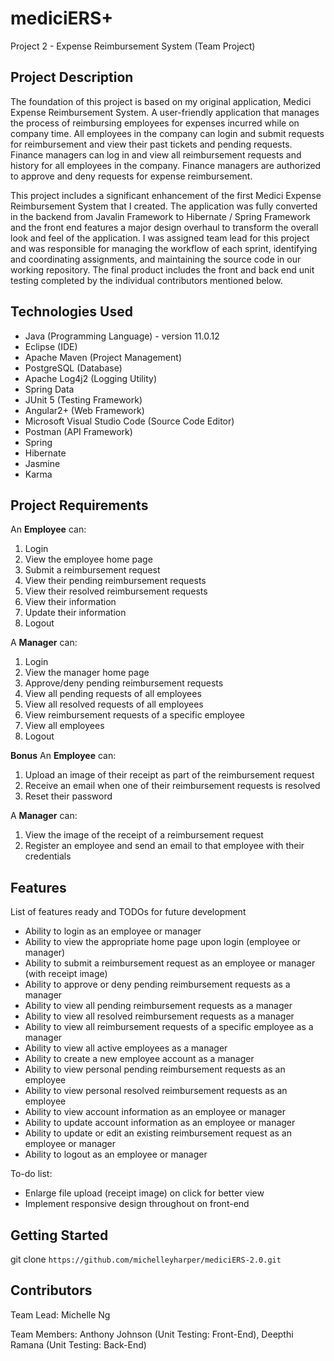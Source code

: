 # mediciERS+

Project 2 - Expense Reimbursement System (Team Project)

Project Description
-----
The foundation of this project is based on my original application, Medici Expense Reimbursement System. A user-friendly application that manages the process of reimbursing employees for expenses incurred while on company time. All employees in the company can login and submit requests for reimbursement and view their past tickets and pending requests. Finance managers can log in and view all reimbursement requests and history for all employees in the company. Finance managers are authorized to approve and deny requests for expense reimbursement.

This project includes a significant enhancement of the first Medici Expense Reimbursement System that I created. The application was fully converted in the backend from Javalin Framework to Hibernate / Spring Framework and the front end features a major design overhaul to transform the overall look and feel of the application. I was assigned team lead for this project and was responsible for managing the workflow of each sprint, identifying and coordinating assignments, and maintaining the source code in our working repository. The final product includes the front and back end unit testing completed by the individual contributors mentioned below. 

Technologies Used
-----
* Java (Programming Language) - version 11.0.12
* Eclipse (IDE)
* Apache Maven (Project Management)
* PostgreSQL (Database)
* Apache Log4j2 (Logging Utility)
* Spring Data
* JUnit 5 (Testing Framework)
* Angular2+ (Web Framework)
* Microsoft Visual Studio Code (Source Code Editor)
* Postman (API Framework)
* Spring
* Hibernate
* Jasmine
* Karma

Project Requirements
-----
An **Employee** can:
1. Login
2. View the employee home page
3. Submit a reimbursement request
4. View their pending reimbursement requests
5. View their resolved reimbursement requests
6. View their information
7. Update their information
8. Logout

A **Manager** can:
1. Login
2. View the manager home page
3. Approve/deny pending reimbursement requests
4. View all pending requests of all employees
5. View all resolved requests of all employees
6. View reimbursement requests of a specific employee
7. View all employees
8. Logout

**Bonus**
An **Employee** can:
1. Upload an image of their receipt as part of the reimbursement request
2. Receive an email when one of their reimbursement requests is resolved
3. Reset their password

A **Manager** can:
1. View the image of the receipt of a reimbursement request
2. Register an employee and send an email to that employee with their credentials

Features
-----
List of features ready and TODOs for future development
* Ability to login as an employee or manager
* Ability to view the appropriate home page upon login (employee or manager)
* Ability to submit a reimbursement request as an employee or manager (with receipt image)
* Ability to approve or deny pending reimbursement requests as a manager
* Ability to view all pending reimbursement requests as a manager
* Ability to view all resolved reimbursement requests as a manager
* Ability to view all reimbursement requests of a specific employee as a manager
* Ability to view all active employees as a manager
* Ability to create a new employee account as a manager
* Ability to view personal pending reimbursement requests as an employee
* Ability to view personal resolved reimbursement requests as an employee
* Ability to view account information as an employee or manager
* Ability to update account information as an employee or manager
* Ability to update or edit an existing reimbursement request as an employee or manager
* Ability to logout as an employee or manager

To-do list:
* Enlarge file upload (receipt image) on click for better view
* Implement responsive design throughout on front-end

Getting Started
-----
git clone `https://github.com/michelleyharper/mediciERS-2.0.git`

Contributors
-----
Team Lead: 
Michelle Ng

Team Members: 
Anthony Johnson (Unit Testing: Front-End),
Deepthi Ramana (Unit Testing: Back-End)
